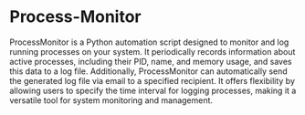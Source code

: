 # Process-Monitor

ProcessMonitor is a Python automation script designed to monitor and log running processes on your system. It periodically records information about active processes, including their PID, name, and memory usage, and saves this data to a log file. Additionally, ProcessMonitor can automatically send the generated log file via email to a specified recipient. It offers flexibility by allowing users to specify the time interval for logging processes, making it a versatile tool for system monitoring and management.
